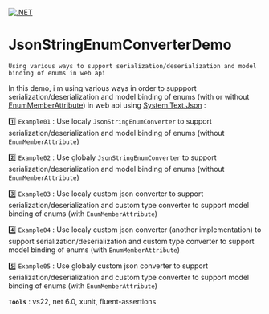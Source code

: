 [![.NET](https://github.com/aimenux/JsonStringEnumConverterDemo/actions/workflows/ci.yml/badge.svg)](https://github.com/aimenux/JsonStringEnumConverterDemo/actions/workflows/ci.yml)

# JsonStringEnumConverterDemo
```
Using various ways to support serialization/deserialization and model binding of enums in web api
```

In this demo, i m using various ways in order to suppport serialization/deserialization and model binding of enums (with or without [EnumMemberAttribute](https://docs.microsoft.com/en-us/dotnet/api/system.runtime.serialization.enummemberattribute)) in web api using [System.Text.Json](https://docs.microsoft.com/en-us/dotnet/api/system.text.json) :
>
:one: `Example01` : Use localy `JsonStringEnumConverter` to support serialization/deserialization and model binding of enums (without `EnumMemberAttribute`)
>
:two: `Example02` : Use globaly `JsonStringEnumConverter` to support serialization/deserialization and model binding of enums (without `EnumMemberAttribute`)
>
:three: `Example03` : Use localy custom json converter to support serialization/deserialization and custom type converter to support model binding of enums (with `EnumMemberAttribute`)
>
:four: `Example04` : Use localy custom json converter (another implementation) to support serialization/deserialization and custom type converter to support model binding of enums (with `EnumMemberAttribute`)
>
:five: `Example05` : Use globaly custom json converter to support serialization/deserialization and custom type converter to support model binding of enums (with `EnumMemberAttribute`)

**`Tools`** : vs22, net 6.0, xunit, fluent-assertions